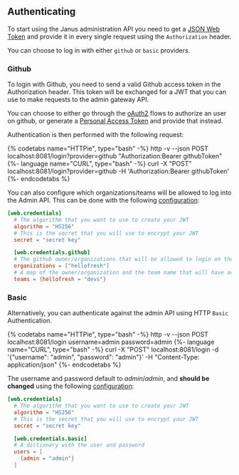 ## Authenticating

To start using the Janus administration API you need to get a [JSON Web Token](https://jwt.io) and provide it in every single request using the `Authorization` header.

You can choose to log in with either `github` or `basic` providers.

### Github

To login with Github, you need to send a valid Github access token in the Authorization header. This token will be exchanged for a JWT that you can use to make requests to the admin gateway API.

You can choose to either go through the [oAuth2](https://developer.github.com/v3/guides/basics-of-authentication/) flows to authorize an user on github, or generate a [Personal Access Token](https://github.com/settings/tokens) and provide that instead.

Authentication is then performed with the following request:

{% codetabs name="HTTPie", type="bash" -%}
http -v --json POST localhost:8081/login?provider=github "Authorization:Bearer githubToken"
{%- language name="CURL", type="bash" -%}
curl -X "POST" localhost:8081/login?provider=github -H 'Authorization:Bearer githubToken'
{%- endcodetabs %}

You can also configure which organizations/teams will be allowed to log into the Admin API. This can be done with the following [configuration](../install/configuration.md):

```toml
[web.credentials]
  # The algorithm that you want to use to create your JWT
  algorithm = "HS256"
  # This is the secret that you will use to encrypt your JWT
  secret = "secret key"

  [web.credentials.github]
  # The github owner/organizations that will be allowed to login on the private API
  organizations = ["hellofresh"]
  # A map of the owner/organization and the team name that will have access to the private API
  teams = {hellofresh = "devs"}
```

### Basic

Alternatively, you can authenticate against the admin API using HTTP `Basic` Authentication.

{% codetabs name="HTTPie", type="bash" -%}
http -v --json POST localhost:8081/login username=admin password=admin
{%- language name="CURL", type="bash" -%}
curl -X "POST" localhost:8081/login -d '{"username": "admin", "password": "admin"}' -H "Content-Type: application/json"
{%- endcodetabs %}

The username and password default to *admin*/*admin*, and **should be changed** using the following [configuration](../install/configuration.md):

```toml
[web.credentials]
  # The algorithm that you want to use to create your JWT
  algorithm = "HS256"
  # This is the secret that you will use to encrypt your JWT
  secret = "secret key"

  [web.credentials.basic]
  # A dictionary with the user and password
  users = [
    {admin = "admin"}
  ]
```
